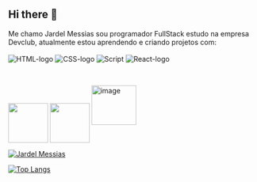 ## Hi there :pencil:

Me chamo Jardel Messias sou programador FullStack estudo na empresa Devclub, atualmente estou aprendendo e criando projetos com:
<br>
<br>
<img src ="https://img.shields.io/badge/HTML5-E34F26?style=for-the-badge&logo=html5&logoColor=white" alt= "HTML-logo"/>   <img src = "https://img.shields.io/badge/CSS-239120?&style=for-the-badge&logo=css3&logoColor=white" alt = "CSS-logo"/>   <img src ="https://img.shields.io/badge/JavaScript-F7DF1E?style=for-the-badge&logo=javascript&logoColor=black" alt = "Script"/>    <img src = "https://img.shields.io/badge/react%20os-0088CC?style=for-the-badge&logo=reactos&logoColor=white" alt = "React-logo"/>



<br>

<a href=" jardel.messias.dev@gmail.com"><img  width =80 align="center" src ="https://img.shields.io/badge/Gmail-D14836?style=for-the-badge&logo=gmail&logoColor=white"/></a>                      <a href= "www.linkedin.com/in/jardel-messias-desenvolvedor"><img width =80  align="center" src ="https://img.shields.io/badge/LinkedIn-0077B5?style=for-the-badge&logo=linkedin&logoColor=white"/></a>       <a href="www.jardelmessias.com.br"><img width="90" height="80" alt="image" src="https://github.com/user-attachments/assets/d98d8283-588a-427b-8339-0b5e1c406016" /></a>



[![Jardel Messias](https://github-readme-stats.vercel.app/api?username=JardelMessias39)](https://github.com/anuraghazra/github-readme-stats)
<br>

[![Top Langs](https://github-readme-stats.vercel.app/api/top-langs/?username=jardelMessias39)](https://github.com/anuraghazra/github-readme-stats)

